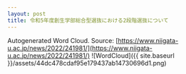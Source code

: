```yaml
---
layout: post
title: 令和5年度創生学部総合型選抜における2段階選抜について
---
```

Autogenerated Word Cloud.
Source\: [https://www.niigata-u.ac.jp/news/2022/241981/](https://www.niigata-u.ac.jp/news/2022/241981/)
![WordCloud]({{ site.baseurl }}/assets/44dc478cdaf95e179437ab14730696d1.png)
